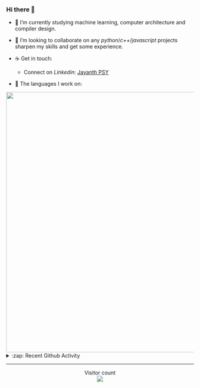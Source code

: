 ### Hi there 👋

- 🌱 I’m currently studying machine learning, computer architecture and compiler design.

- 👯 I’m looking to collaborate on any *python*/*c++*/*javascript* projects sharpen my skills and get some experience.

- ☕ Get in touch:
  +  Connect on *Linkedin*: [Jayanth PSY](https://www.linkedin.com/in/jayanth-p-b3924812a/)

<!--- ⚡ Fun fact: *Python* is older than *C++* and *Java*. -->

- :memo: The languages I work on: 

<img src="https://wakatime.com/share/@j_tesla/bdf4246a-6e44-4441-87e6-ea13fc96a824.png" width="700"/>

<details>
  <summary>:zap: Recent Github Activity</summary>
  
<!--START_SECTION:activity-->
1. 🎉 Merged PR [#71](https://github.com/j-tesla/space-shooter/pull/71) in [j-tesla/space-shooter](https://github.com/j-tesla/space-shooter)
2. ❗️ Closed issue [#7](https://github.com/j-tesla/space-shooter/issues/7) in [j-tesla/space-shooter](https://github.com/j-tesla/space-shooter)
3. 🗣 Commented on [#69](https://github.com/j-tesla/blog-list/issues/69) in [j-tesla/blog-list](https://github.com/j-tesla/blog-list)
4. 🎉 Merged PR [#81](https://github.com/j-tesla/blog-list-frontend/pull/81) in [j-tesla/blog-list-frontend](https://github.com/j-tesla/blog-list-frontend)
5. 🎉 Merged PR [#68](https://github.com/j-tesla/blog-list/pull/68) in [j-tesla/blog-list](https://github.com/j-tesla/blog-list)
<!--END_SECTION:activity-->

</details>

-----

<p align="center"> 
  Visitor count<br>
  <img src="https://profile-counter.glitch.me/j-tesla/count.svg" />
</p>












<!--
**j-tesla/j-tesla** is a ✨ _special_ ✨ repository because its `README.md` (this file) appears on your GitHub profile.

Here are some ideas to get you started:

- 🔭 I’m currently working on ...
- 🌱 I’m currently learning ...
- 👯 I’m looking to collaborate on ...
- 🤔 I’m looking for help with ...
- 💬 Ask me about ...
- 📫 How to reach me: ...
- 😄 Pronouns: ...
- ⚡ Fun fact: ...
-->


